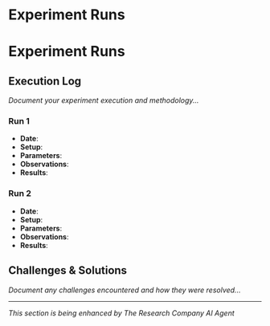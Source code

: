# Experiment Runs

# Experiment Runs

## Execution Log

*Document your experiment execution and methodology...*

### Run 1
- **Date**: 
- **Setup**: 
- **Parameters**: 
- **Observations**: 
- **Results**: 

### Run 2
- **Date**: 
- **Setup**: 
- **Parameters**: 
- **Observations**: 
- **Results**: 

## Challenges & Solutions

*Document any challenges encountered and how they were resolved...*

---
*This section is being enhanced by The Research Company AI Agent*
